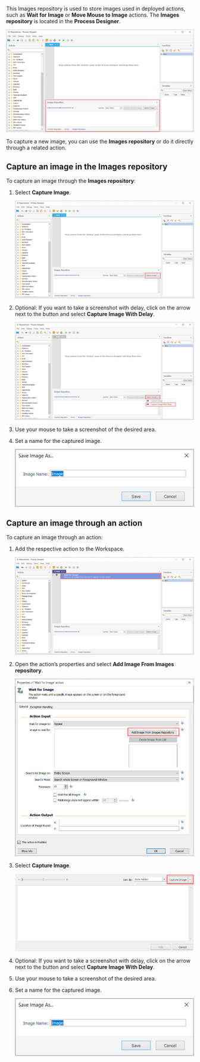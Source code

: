 This Images repository is used to store images used in deployed actions, such as **Wait for Image** or **Move Mouse to Image** actions. The **Images repository** is located in the **Process Designer**. 

![The Images Repository.](..\media\process-designer-images-repository.png)

To capture a new image, you can use the **Images repository** or do it directly through a related action.

## Capture an image in the Images repository

To capture an image through the **Images repository**:

1.	Select **Capture Image**. 

    ![The Capture Image button in the Images repository.](..\media\images-repository-capture-image-button.png)

1.	Optional: If you want to take a screenshot with delay, click on the arrow next to the button and select **Capture Image With Delay**. 

    ![The Capture Image With Delay button in the Images repository.](..\media\images-repository-capture-image-with-delay-button.png)

1.	Use your mouse to take a screenshot of the desired area.

1.	Set a name for the captured image.

    ![A pop-up window that prompts user to enter an image name.](..\media\save-image-as.png)


## Capture an image through an action

To capture an image through an action:

1.	Add the respective action to the Workspace.

    ![The Wait for Image action in the workspace.](..\media\wait-for-image-action-workspace.png)

1.	Open the action’s properties and select **Add Image From Images repository**. 

    ![The Add Image From Images Repository button in the action's properties.](..\media\wait-for-image-action-properties-add-image.png)

1.	Select **Capture Image**. 

    ![The Capture Image button in the action's properties.](..\media\wait-for-image-action-properties-captureimage.png)

1.	Optional: If you want to take a screenshot with delay, click on the arrow next to the button and select **Capture Image With Delay**. 

1.	Use your mouse to take a screenshot of the desired area.

1.	Set a name for the captured image.

    ![A pop-up window that prompts user to enter an image name.](..\media\save-image-as.png)
